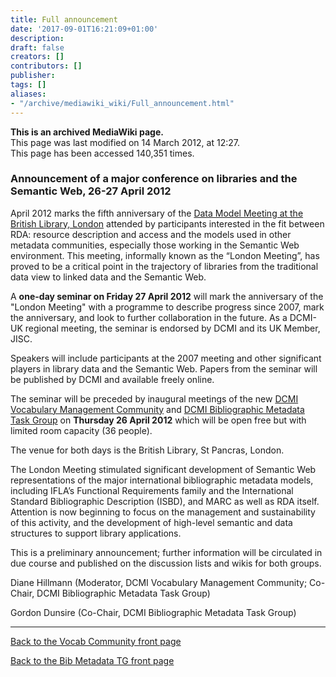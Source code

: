 ```yaml
---
title: Full announcement
date: '2017-09-01T16:21:09+01:00'
description: 
draft: false
creators: []
contributors: []
publisher: 
tags: []
aliases:
- "/archive/mediawiki_wiki/Full_announcement.html"
---
```


 **This is an archived MediaWiki page.**  
This page was last modified on 14 March 2012, at 12:27.  
This page has been accessed 140,351 times.

### Announcement of a major conference on libraries and the Semantic Web, 26-27 April 2012

April 2012 marks the fifth anniversary of the [Data Model Meeting at the British Library, London](http://www.bl.uk/bibliographic/meeting.html) attended by participants interested in the fit between RDA: resource description and access and the models used in other metadata communities, especially those working in the Semantic Web environment. This meeting, informally known as the “London Meeting”, has proved to be a critical point in the trajectory of libraries from the traditional data view to linked data and the Semantic Web.

A **one-day seminar on Friday 27 April 2012** will mark the anniversary of the "London Meeting" with a programme to describe progress since 2007, mark the anniversary, and look to further collaboration in the future. As a DCMI-UK regional meeting, the seminar is endorsed by DCMI and its UK Member, JISC.

Speakers will include participants at the 2007 meeting and other significant players in library data and the Semantic Web. Papers from the seminar will be published by DCMI and available freely online.

The seminar will be preceded by inaugural meetings of the new [DCMI Vocabulary Management Community](/archive/mediawiki_wiki/DCMI_Vocabulary_Management_Community) and [DCMI Bibliographic Metadata Task Group](/archive/mediawiki_wiki/Bibliographic_Metadata_Task_Group) on **Thursday 26 April 2012** which will be open free but with limited room capacity (36 people).

The venue for both days is the British Library, St Pancras, London.

The London Meeting stimulated significant development of Semantic Web representations of the major international bibliographic metadata models, including IFLA’s Functional Requirements family and the International Standard Bibliographic Description (ISBD), and MARC as well as RDA itself. Attention is now beginning to focus on the management and sustainability of this activity, and the development of high-level semantic and data structures to support library applications.

This is a preliminary announcement; further information will be circulated in due course and published on the discussion lists and wikis for both groups.

Diane Hillmann (Moderator, DCMI Vocabulary Management Community; Co-Chair, DCMI Bibliographic Metadata Task Group)

Gordon Dunsire (Co-Chair, DCMI Bibliographic Metadata Task Group)

* * *

[Back to the Vocab Community front page](/archive/mediawiki_wiki/DCMI_Vocabulary_Management_Community)

[Back to the Bib Metadata TG front page](/archive/mediawiki_wiki/Bibliographic_Metadata_Task_Group)

